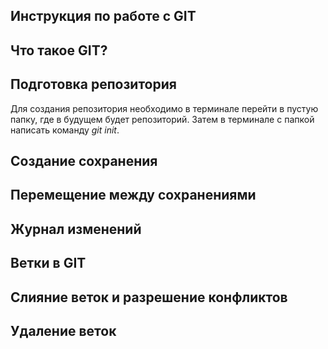 ## Инструкция по работе с GIT

## Что такое GIT?

## Подготовка репозитория

Для создания репозитория необходимо в терминале перейти в пустую папку, где в будущем будет репозиторий. Затем в терминале с папкой написать команду _git init_.

## Создание сохранения

## Перемещение между сохранениями

## Журнал изменений

## Ветки в GIT

## Слияние веток и разрешение конфликтов

## Удаление веток
